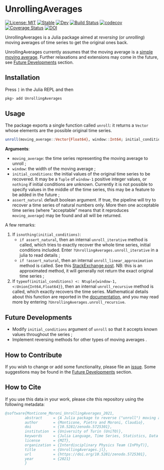 # UnrollingAverages

[![License: MIT](https://img.shields.io/badge/License-MIT-green.svg)](https://github.com/InPhyT/UnrollingAverages.jl/blob/main/LICENSE)
[![Stable](https://img.shields.io/badge/docs-stable-blue.svg)](https://InPhyT.github.io/UnrollingAverages.jl/stable)
[![Dev](https://img.shields.io/badge/docs-dev-blue.svg)](https://InPhyT.github.io/UnrollingAverages.jl/dev)
[![Build Status](https://github.com/InPhyT/UnrollingAverages.jl/actions/workflows/CI.yml/badge.svg?branch=main)](https://github.com/InPhyT/UnrollingAverages.jl/actions/workflows/CI.yml?query=branch%3Amain)
[![codecov](https://codecov.io/gh/InPhyT/UnrollingAverages.jl/branch/main/graph/badge.svg?token=7KMQ2RN9GD)](https://codecov.io/gh/InPhyT/UnrollingAverages.jl)
[![Coverage Status](https://coveralls.io/repos/github/InPhyT/UnrollingAverages.jl/badge.svg)](https://coveralls.io/github/InPhyT/UnrollingAverages.jl)
[![DOI](https://zenodo.org/badge/430885253.svg)](https://zenodo.org/badge/latestdoi/430885253)

UnrollingAverages is a Julia package aimed at *reversing* (or *unrolling*) moving averages of time series to get the original ones back.

UnrollingAverages currently assumes that the moving average is a [simple moving average](https://en.wikipedia.org/wiki/Moving_average#Simple_moving_average). Further relaxations and extensions may come in the future, see [Future Developments](#Future-Developments) section.

## Installation

Press `]` in the Julia REPL and then

```julia
pkg> add UnrollingAverages
```

## Usage

The package exports a single function called `unroll`: it returns a `Vector` whose elements are the possible original time series.

```julia
unroll(moving_average::Vector{Float64}, window::Int64; initial_conditions::U = nothing, assert_natural::Bool = false) where { U <: Union{ Tuple{Vararg{Union{Int64,Float64}}},Nothing} }
```

**Arguments**:

- `moving_average`: the time series representing the moving average to unroll ;
- `window`: the width of the moving average ;
- `initial_conditions`: the initial values of the original time series to be recovered. It may be a `Tuple` of `window-1` positive integer values, or `nothing` if initial conditions are unknown. Currently it is not possible to specify values in the middle of the time series, this may be a feature to be added in the future ;
- `assert_natural` default boolean argument. If true, the pipeline will try to recover a time series of natural numbers only. More then one acceptable time series (where "acceptable" means that it reproduces `moving_average`) may be found and all will be returned.

A few remarks:

1. If `isnothing(initial_conditions)`:
   - `if assert_natural`, then an internal `unroll_iterative` method is called, which tries to exactly recover the whole time series, initial conditions included. Enter `?UnrollingAverages.unroll_iterative` in a julia  to read details ;
   - `if !assert_natural`, then an internal `unroll_linear_approximation` method is called. See this [StackExchange post](https://stats.stackexchange.com/a/68002). NB: this is an approximated method, it will generally not return the exact original time series ;
2. If `typeof(initial_conditions) <: Ntuple{window-1, <:Union{Int64,Float64}}`, then an internal `unroll_recursive` method is called, which exactly recovers the time series. Mathematical details about this function are reported in the [documentation](https://InPhyT.github.io/UnrollingAverages.jl/stable), and you may read more by entering `?UnrollingAverages.unroll_recursive`.

## Future Developments

- Modify `initial_conditions` argument of `unroll` so that it accepts known values throughout the series ;
- Implement reversing methods for other types of moving averages .

## How to Contribute

If you wish to change or add some functionality, please file an [issue](https://github.com/InPhyT/UnrollingAverages.jl/issues). Some suggestions may be found in the [Future Developments](#Future-Developments) section.

## How to Cite 

If you use this data in your work, please cite this repository using the following metadata: 

```bib
@software{Monticone_Moroni_UnrollingAverages_2021,
         abstract     = {A Julia package to reverse ("unroll") moving averages of time series to get the original ones back.},
         author       = {Monticone, Pietro and Moroni, Claudio},
         doi          = {10.5281/zenodo.5725301},
         institution  = {University of Turin (UniTO)},
         keywords     = {Julia Language, Time Series, Statistics, Data Science, Data Analysis, Reverse Engineering},
         license      = {MIT},
         organization = {Interdisciplinary Physics Team (InPhyT)},
         title        = {UnrollingAverages.jl},
         url          = {https://doi.org/10.5281/zenodo.5725301},
         year         = {2021}
         }
```